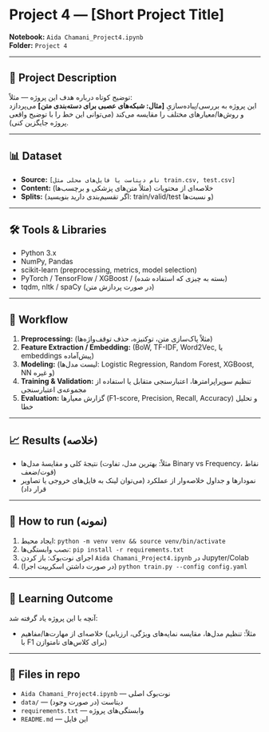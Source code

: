 # Project 4 — [Short Project Title]  

**Notebook:** `Aida Chamani_Project4.ipynb`  
**Folder:** `Project 4`  

---

## 📌 Project Description  
توضیح کوتاه درباره هدف این پروژه — مثلاً:  
این پروژه به بررسی/پیاده‌سازیِ **[مثال: شبکه‌های عصبی برای دسته‌بندی متن]** می‌پردازد و روش‌ها/معیارهای مختلف را مقایسه می‌کند (می‌توانی این خط را با توضیح واقعی پروژه جایگزین کنی).

---

## 📊 Dataset  
- **Source:** `[نام دیتاست یا فایل‌های محلی مثل train.csv, test.csv]`  
- **Content:** خلاصه‌ای از محتویات (مثلاً متن‌های پزشکی و برچسب‌ها)  
- **Splits:** (اگر تقسیم‌بندی دارید بنویسید: train/valid/test و نسبت‌ها)

---

## 🛠️ Tools & Libraries  
- Python 3.x  
- NumPy, Pandas  
- scikit-learn (preprocessing, metrics, model selection)  
- PyTorch / TensorFlow / XGBoost / (بسته به چیزی که استفاده شده)  
- tqdm, nltk / spaCy (در صورت پردازش متن)  

---

## 🚀 Workflow  
1. **Preprocessing:** (مثلاً پاک‌سازی متن، توکنیزه، حذف توقف‌واژه‌ها)  
2. **Feature Extraction / Embedding:** (BoW, TF-IDF, Word2Vec, یا embeddings پیش‌آماده)  
3. **Modeling:** (لیست مدل‌ها: Logistic Regression, Random Forest, XGBoost, NN و غیره)  
4. **Training & Validation:** تنظیم سوپراپرامترها، اعتبارسنجی متقابل یا استفاده از مجموعه‌ی اعتبارسنجی  
5. **Evaluation:** گزارش معیارها (F1-score, Precision, Recall, Accuracy) و تحلیل خطا  

---

## 📈 Results (خلاصه)  
- نتیجهٔ کلی و مقایسهٔ مدل‌ها (مثلاً: بهترین مدل، تفاوت Binary vs Frequency، نقاط قوت/ضعف)  
- نمودارها و جداول خلاصه‌وار از عملکرد (می‌توان لینک به فایل‌های خروجی یا تصاویر قرار داد)

---

## 🔧 How to run (نمونه)  
1. ایجاد محیط: `python -m venv venv && source venv/bin/activate`  
2. نصب وابستگی‌ها: `pip install -r requirements.txt`  
3. اجرای نوت‌بوک: باز کردن `Aida Chamani_Project4.ipynb` در Jupyter/Colab  
4. (در صورت داشتن اسکریپت اجرا) `python train.py --config config.yaml`

---

## 🎯 Learning Outcome  
آنچه با این پروژه یاد گرفته شد:  
- خلاصه‌ای از مهارت‌ها/مفاهیم (مثلاً: تنظیم مدل‌ها، مقایسه نمایه‌های ویژگی، ارزیابی با F1 برای کلاس‌های نامتوازن)

---

## 📁 Files in repo  
- `Aida Chamani_Project4.ipynb` — نوت‌بوک اصلی  
- `data/` — دیتاست (در صورت وجود)  
- `requirements.txt` — وابستگی‌های پروژه  
- `README.md` — این فایل